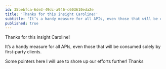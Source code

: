 ```yaml
---
id: 35bebfca-6de3-49dc-a946-c603610eda2e
title: 'Thanks for this insight Caroline!'
subtitle: 'It’s a handy measure for all APIs, even those that will be consumed solely by first-party clients.'
published: true
---
```




Thanks for this insight Caroline!

It’s a handy measure for all APIs, even those that will be consumed solely by first-party clients.

Some pointers here I will use to shore up our efforts further! Thanks

